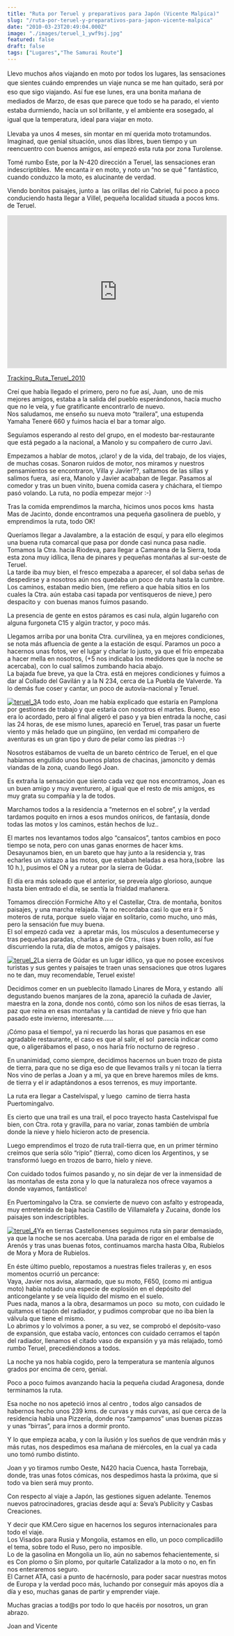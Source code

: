 ```yaml
---
title: "Ruta por Teruel y preparativos para Japón (Vicente Malpica)"
slug: "/ruta-por-teruel-y-preparativos-para-japon-vicente-malpica"
date: "2010-03-23T20:49:04.000Z"
image: "./images/teruel_1_ywf9sj.jpg"
featured: false
draft: false
tags: ["Lugares","The Samurai Route"]
---
```



<span style="line-height: 1.5;">Llevo muchos años viajando en moto por todos los lugares, las sensaciones que sientes cuándo emprendes un viaje nunca se me han quitado, será por eso que sigo viajando. Así fue ese lunes, era una bonita mañana de mediados de Marzo, de esas que parece que todo se ha parado, el viento estaba durmiendo, hacía un sol brillante, y el ambiente era sosegado, al igual que la temperatura, ideal para viajar en moto.</span>

Llevaba ya unos 4 meses, sin montar en mí querida moto trotamundos. Imaginad, que genial situación, unos días libres, buen tiempo y un reencuentro con buenos amigos, así empezó esta ruta por zona Turolense.

Tomé rumbo Este, por la N-420 dirección a Teruel, las sensaciones eran indescriptibles.  Me encanta ir en moto, y noto un “no se qué ” fantástico, cuando conduzco la moto, es alucinante de verdad.

Viendo bonitos paisajes, junto a  las orillas del río Cabriel, fui poco a poco conduciendo hasta llegar a Villel, pequeña localidad situada a pocos kms. de Teruel.

<iframe frameborder="0" height="350" marginheight="0" marginwidth="0" scrolling="no" src="http://maps.google.es/maps/ms?ie=UTF8&hl=es&msa=0&ll=40.149636,-1.093377&spn=11.188571,22.192383&msid=109521630100610492151.000482b5a91bce6b189e4&z=9&output=embed" width="100%"></iframe>

[Tracking_Ruta_Teruel_2010](http://www.gazpachu.com/wp-content/uploads/2013/07/Tracking_Ruta_Teruel_2010.zip)

Creí que había llegado el primero, pero no fue así, Juan,  uno de mis mejores amigos, estaba a la salida del pueblo esperándonos, hacía mucho que no le veía, y fue gratificante encontrarlo de nuevo.  
 Nos saludamos, me enseño su nueva moto “trailera”, una estupenda Yamaha Teneré 660 y fuimos hacia el bar a tomar algo.

Seguíamos esperando al resto del grupo, en el modesto bar-restaurante que está pegado a la nacional, a Manolo y su compañero de curro Javi.

Empezamos a hablar de motos, ¡claro! y de la vida, del trabajo, de los viajes, de muchas cosas. Sonaron ruidos de motor, nos miramos y nuestros pensamientos se encontraron, Villa y Javier??, saltamos de las sillas y salimos fuera,  así era, Manolo y Javier acababan de llegar. Pasamos al comedor y tras un buen vinito, buena comida casera y cháchara, el tiempo pasó volando. La ruta, no podía empezar mejor :-)

Tras la comida emprendimos la marcha, hicimos unos pocos kms  hasta Mas de Jacinto, donde encontramos una pequeña gasolinera de pueblo, y emprendimos la ruta, todo OK!

Queríamos llegar a Javalambre, a la estación de esquí, y para ello elegimos una buena ruta comarcal que pasa por donde casi nunca pasa nadie.  
 Tomamos la Ctra. hacia Riodeva, para llegar a Camarena de la Sierra, toda esta zona muy idílica, llena de pinares y pequeñas montañas al sur-oeste de Teruel.  
 La tarde iba muy bien, el fresco empezaba a aparecer, el sol daba señas de despedirse y a nosotros aún nos quedaba un poco de ruta hasta la cumbre.  
 Los caminos, estaban medio bien, (me refiero a que había sitios en los cuales la Ctra. aún estaba casi tapada por ventisqueros de nieve,) pero despacito y  con buenas manos fuimos pasando.

La presencia de gente en estos páramos es casi nula, algún lugareño con alguna furgoneta C15 y algún tractor, y poco más.

Llegamos arriba por una bonita Ctra. curvilínea, ya en mejores condiciones, se nota más afluencia de gente a la estación de esquí. Paramos un poco a hacernos unas fotos, ver el lugar y charlar lo justo, ya que el frío empezaba a hacer mella en nosotros, (+5 nos indicaba los medidores que la noche se acercaba), con lo cual salimos zumbando hacia abajo.  
 La bajada fue breve, ya que la Ctra. está en mejores condiciones y fuimos a dar al Collado del Gavilán y a la N 234, cerca de La Puebla de Valverde. Ya lo demás fue coser y cantar, un poco de autovía-nacional y Teruel.

[![teruel_3](./images/teruel_3_r3tucb.jpg)](./images/teruel_3_r3tucb.jpg)A todo esto, Joan me había explicado que estaría en Pamplona por gestiones de trabajo y que estaría con nosotros el martes. Bueno, eso era lo acordado, pero al final aligeró el paso y ya bien entrada la noche, casi las 24 horas, de ese mismo lunes, apareció en Teruel, tras pasar un fuerte viento y más helado que un pingüino, (en verdad mi compañero de aventuras es un gran tipo y duro de pelar como las piedras :-)

Nosotros estábamos de vuelta de un bareto céntrico de Teruel, en el que habíamos engullido unos buenos platos de chacinas, jamoncito y demás viandas de la zona, cuando llegó Joan.

Es extraña la sensación que siento cada vez que nos encontramos, Joan es un buen amigo y muy aventurero, al igual que el resto de mis amigos, es muy grata su compañía y la de todos.

Marchamos todos a la residencia a “meternos en el sobre”, y la verdad tardamos poquito en irnos a esos mundos oníricos, de fantasía, donde todas las motos y los caminos, están hechos de luz..

El martes nos levantamos todos algo “cansaícos”, tantos cambios en poco tiempo se nota, pero con unas ganas enormes de hacer kms.  
 Desayunamos bien, en un bareto que hay junto a la residencia y, tras echarles un vistazo a las motos, que estaban heladas a esa hora,(sobre  las 10 h.), pusimos el ON y a rutear por la sierra de Gúdar.

El día era más soleado que el anterior, se preveía algo glorioso, aunque hasta bien entrado el día, se sentía la frialdad mañanera.

Tomamos dirección Formiche Alto y el Castellar, Ctra. de montaña, bonitos paisajes, y una marcha relajada. Ya no recordaba casi lo que era ir 5  moteros de ruta, porque  suelo viajar en solitario, como mucho, uno más, pero la sensación fue muy buena.  
 El sol empezó cada vez  a apretar más, los músculos a desentumecerse y tras pequeñas paradas, charlas a pie de Ctra., risas y buen rollo, así fue discurriendo la ruta, día de motos, amigos y paisajes.

[![teruel_2](./images/teruel_2_gr5eby.jpg)](./images/teruel_2_gr5eby.jpg)La sierra de Gúdar es un lugar idílico, ya que no posee excesivos turistas y sus gentes y paisajes te traen unas sensaciones que otros lugares no te dan, muy recomendable, Teruel existe!

Decidimos comer en un pueblecito llamado Linares de Mora, y estando  allí degustando buenos manjares de la zona, apareció la cuñada de Javier, maestra en la zona, donde nos contó, cómo son los niños de esas tierras, la paz que reina en esas montañas y la cantidad de nieve y frío que han pasado este invierno, interesante……

¡Cómo pasa el tiempo!, ya ni recuerdo las horas que pasamos en ese agradable restaurante, el caso es que al salir, el sol  parecía indicar como que, o aligerábamos el paso, o nos haría frío nocturno de regreso .

En unanimidad, como siempre, decidimos hacernos un buen trozo de pista de tierra, para que no se diga eso de que llevamos trails y ni tocan la tierra  
 Nos vino de perlas a Joan y a mí, ya que en breve haremos miles de kms. de tierra y el ir adaptándonos a esos terrenos, es muy importante.

La ruta era llegar a Castelvispal, y luego  camino de tierra hasta Puertomingalvo.

Es cierto que una trail es una trail, el poco trayecto hasta Castelvispal fue bien, con Ctra. rota y gravilla, para no variar, zonas también de umbría donde la nieve y hielo hicieron acto de presencia.

Luego emprendimos el trozo de ruta trail-tierra que, en un primer término creímos que sería sólo “ripio” (tierra), como dicen los Argentinos, y se transformó luego en trozos de barro, hielo y nieve.

Con cuidado todos fuimos pasando y, no sin dejar de ver la inmensidad de las montañas de esta zona y lo que la naturaleza nos ofrece vayamos a donde vayamos, fantástico!

En Puertomingalvo la Ctra. se convierte de nuevo con asfalto y estropeada, muy entretenida de baja hacia Castillo de Villamalefa y Zucaina, donde los paisajes son indescriptibles.

[![teruel_4](./images/teruel_4_la6dym.jpg)](./images/teruel_4_la6dym.jpg)Ya en tierras Castellonenses seguimos ruta sin parar demasiado, ya que la noche se nos acercaba. Una parada de rigor en el embalse de Arenós y tras unas buenas fotos, continuamos marcha hasta Olba, Rubielos de Mora y Mora de Rubielos.

En éste último pueblo, repostamos a nuestras fieles traileras y, en esos momentos ocurrió un percance:  
 Vaya, Javier nos avisa, alarmado, que su moto, F650, (como mi antigua moto) había notado una especie de explosión en el depósito del anticongelante y se veía líquido del mismo en el suelo.  
 Pues nada, manos a la obra, desarmamos un poco  su moto, con cuidado le quitamos el tapón del radiador, y pudimos comprobar que no iba bien la válvula que tiene el mismo.  
 Lo abrimos y lo volvimos a poner, a su vez, se comprobó el depósito-vaso de expansión, que estaba vacío, entonces con cuidado cerramos el tapón del radiador, llenamos el citado vaso de expansión y ya más relajado, tomó rumbo Teruel, precediéndonos a todos.

La noche ya nos había cogido, pero la temperatura se mantenía algunos grados por encima de cero, genial.

Poco a poco fuimos avanzando hacia la pequeña ciudad Aragonesa, donde terminamos la ruta.

Esa noche no nos apeteció irnos al centro , todos algo cansados de habernos hecho unos 239 kms. de curvas y más curvas, así que cerca de la residencia había una Pizzería, donde nos “zampamos” unas buenas pizzas y unas “birras”, para irnos a dormir pronto.

Y lo que empieza acaba, y con la ilusión y los sueños de que vendrán más y más rutas, nos despedimos esa mañana de miércoles, en la cual ya cada uno tomó rumbo distinto.

Joan y yo tiramos rumbo Oeste, N420 hacia Cuenca, hasta Torrebaja, donde, tras unas fotos cómicas, nos despedimos hasta la próxima, que si todo va bien será muy pronto.

Con respecto al viaje a Japón, las gestiones siguen adelante. Tenemos nuevos patrocinadores, gracias desde aquí a: Seva’s Publicity y Casbas Creaciones.

Y decir que KM.Cero sigue en hacernos los seguros internacionales para todo el viaje.  
 Los Visados para Rusia y Mongolia, estamos en ello, un poco complicadillo el tema, sobre todo el Ruso, pero no imposible.  
 Lo de la gasolina en Mongolia un lío, aún no sabemos fehacientemente, si es Con plomo o Sin plomo, por quitarle Catalizador a la moto o no, en fin nos enteraremos seguro.  
 El Carnet ATA, casi a punto de hacérnoslo, para poder sacar nuestras motos de Europa y la verdad poco más, luchando por conseguir más apoyos día a día y eso, muchas ganas de partir y emprender viaje.

Muchas gracias a tod@s por todo lo que hacéis por nosotros, un gran abrazo.

Joan and Vicente



